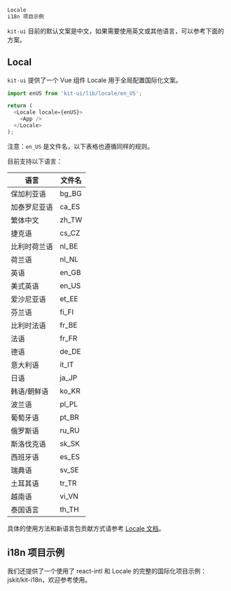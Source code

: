 ```bash
Locale
i18n 项目示例
```

`kit-ui` 目前的默认文案是中文，如果需要使用英文或其他语言，可以参考下面的方案。

## Local

`kit-ui` 提供了一个 Vue 组件 Locale 用于全局配置国际化文案。

```js
import enUS from 'kit-ui/lib/locale/en_US';

return (
  <Locale locale={enUS}>
    <App />
  </Locale>
);
```

注意：`en_US` 是文件名，以下表格也遵循同样的规则。

目前支持以下语言：

|语言|文件名|
|---|---|
|保加利亚语|bg_BG|
|加泰罗尼亚语|ca_ES|
|繁体中文|zh_TW|
|捷克语|cs_CZ|
|比利时荷兰语|nl_BE|
|荷兰语|nl_NL|
|英语|en_GB|
|美式英语|en_US|
|爱沙尼亚语|et_EE|
|芬兰语|fi_FI|
|比利时法语|fr_BE|
|法语|fr_FR|
|德语|de_DE|
|意大利语|it_IT|
|日语|ja_JP|
|韩语/朝鲜语|ko_KR|
|波兰语|pl_PL|
|葡萄牙语|pt_BR|
|俄罗斯语|ru_RU|
|斯洛伐克语|sk_SK|
|西班牙语|es_ES|
|瑞典语|sv_SE|
|土耳其语|tr_TR|
|越南语|vi_VN|
|泰国语言|th_TH|

具体的使用方法和新语言包贡献方式请参考 [Locale 文档](#/component/locale)。

## i18n 项目示例

我们还提供了一个使用了 react-intl 和 Locale 的完整的国际化项目示例：jskit/kit-i18n，欢迎参考使用。
